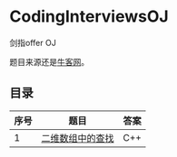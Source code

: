# CodingInterviewsOJ
剑指offer OJ

题目来源还是[牛客网](https://www.nowcoder.com/ta/coding-interviews)。



## 目录

| 序号 | 题目                                                         | 答案 |
| ---- | ------------------------------------------------------------ | ---- |
| 1    | [二维数组中的查找](https://www.nowcoder.com/practice/abc3fe2ce8e146608e868a70efebf62e?tpId=13&tqId=11154&tPage=1&rp=1&ru=/ta/coding-interviews&qru=/ta/coding-interviews/question-ranking) | C++  |

